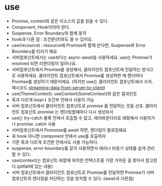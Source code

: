 # use
- Promise, context와 같은 리소스의 값을 읽을 수 있다.
- Component, Hook이어야 한다.
- Suspense, Error Boundary와 함께 동작
- hook과 다른 점 : 조건문(if)와도 쓸 수 있어요.
- use(recource) : resource에 Promise와 함께 쓴다면, Suspense와 Error Boundary를 티리거 해요
- 서버컴포넌트에서는 use보다는 async-await을 사용하세요. use는 Promise가 resolved 되면 리렌더링이 일어나요.
- 서버컴포넌트에서 Promise를 생성해서, 클라이언트 컴포넌트에 전달하는 방식으로 사용하세요. 클라이언트 컴포넌트에서 Promise를 생성하면 매 렌더마다 Promise를 생성하기 때문이에요. (하지만 use는 클라이언트 컴포넌트에서 쓰자. 예시코드 [streaming-data-from-server-to-client](https://react.dev/reference/react/use#streaming-data-from-server-to-client))
- use(ThemeContext): useContext(SomeContext)와 같은 결과인듯
- 훅과 다르게 loop나 조건부 안에서 사용이 가능 
- 서버 컴포넌트에서 클라이언트 컴포넌트로 promise 를 전달하는 것을 선호. 클라이언트 컴포넌트 promise 는 렌더링할때마다 다시 생성되서 
- use는 try-catch 블록 안에서 호출할 수 없고, 에러바운더리로 래핑해서 사용하거나 promise .catch 사용
- 서버컴포넌트에서 Promoise를 await 하면, 렌더링이 블로킹돼요
- 꼮 hook 아니면 component 안에서 use를 호출하자
- 기존 훅과 다르게 조건문 안에서도 사용 가능하다. 
- suspense, error-boundary를 같이 사용하면서 에러나 비동기 상태를 쉽게 관리 할 수 있다.
- use(context)는 컴포넌트 바깥에 위치한 컨텍스트중 가장 가까운 걸 찾아서 참고한다.(pitfall에 있는 내용)
- 서버 컴포넌트에서 클라이언트 컴포넌트로 Promise를 전달하면 Promise가 서버 컴포넌트의 렌더링을 차단하는 것을 방지할 수 있다. (await과 다른점)
